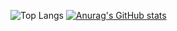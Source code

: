 ![Top Langs](https://github-readme-stats.vercel.app/api/top-langs/?username=24paketik&hide=javascript,css,scss,html&theme=tokyonight)
[![Anurag's GitHub stats](https://github-readme-stats.vercel.app/api?username=24paketik)](https://github.com/anuraghazra/github-readme-stats)

